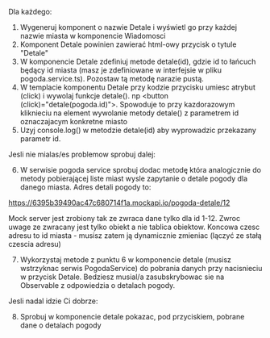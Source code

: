 Dla każdego:
1. Wygeneruj komponent o nazwie Detale i wyświetl go przy każdej nazwie miasta w komponencie Wiadomosci
2. Komponent Detale powinien zawierać html-owy przycisk o tytule "Detale"
3. W komponencie Detale zdefiniuj metode detale(id), gdzie id to łańcuch będący id miasta (masz je zdefiniowane w interfejsie w pliku pogoda.service.ts). Pozostaw tą metodę narazie pustą.
4. W templacie komponentu Detale przy kodzie przycisku umiesc atrybut (click) i wywolaj funkcje detale(). np <button (click)="detale(pogoda.id)">. Spowoduje to przy kazdorazowym kliknieciu na element wywolanie metody detale() z parametrem id oznaczajacym konkretne miasto
5. Uzyj console.log() w metodzie detale(id) aby wyprowadzic przekazany parametr id.

Jesli nie mialas/es problemow sprobuj dalej:

6. W serwisie pogoda service sprobuj dodac metodę która analogicznie do metody pobierającej liste miast wysle zapytanie o detale pogody dla danego miasta. Adres detali pogody to:

https://6395b39490ac47c680714f1a.mockapi.io/pogoda-detale/12

Mock server jest zrobiony tak ze zwraca dane tylko dla id 1-12. Zwroc uwage ze zwracany jest tylko obiekt a nie tablica obiektow. Koncowa czesc adresu to id miasta - musisz zatem ją dynamicznie zmieniac (lączyć ze stałą czescia adresu)

7. Wykorzystaj metode z punktu 6 w komponencie detale (musisz wstrzyknac serwis PogodaService) do pobrania danych przy nacisnieciu w przycisk Detale. Bedziesz musial/a zasubskrybowac sie na Observable z odpowiedzia o detalach pogody.

Jesli nadal idzie Ci dobrze:

8. Sprobuj w komponencie detale pokazac, pod przyciskiem, pobrane dane o detalach pogody